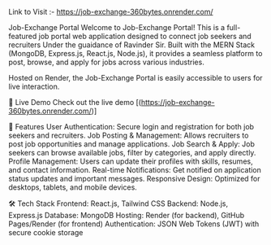 Link to Visit :- https://job-exchange-360bytes.onrender.com/

Job-Exchange Portal
Welcome to Job-Exchange Portal! This is a full-featured job portal web application designed to connect job seekers and recruiters Under the guaidance of Ravinder Sir. Built with the MERN Stack (MongoDB, Express.js, React.js, Node.js), it provides a seamless platform to post, browse, and apply for jobs across various industries.

Hosted on Render, the Job-Exchange Portal is easily accessible to users for live interaction.

🚀 Live Demo
Check out the live demo [(https://job-exchange-360bytes.onrender.com/)]

📜 Features
User Authentication: Secure login and registration for both job seekers and recruiters.
Job Posting & Management: Allows recruiters to post job opportunities and manage applications.
Job Search & Apply: Job seekers can browse available jobs, filter by categories, and apply directly.
Profile Management: Users can update their profiles with skills, resumes, and contact information.
Real-time Notifications: Get notified on application status updates and important messages.
Responsive Design: Optimized for desktops, tablets, and mobile devices.

🛠️ Tech Stack
Frontend: React.js, Tailwind CSS
Backend: Node.js, Express.js
Database: MongoDB
Hosting: Render (for backend), GitHub Pages/Render (for frontend)
Authentication: JSON Web Tokens (JWT) with secure cookie storage
